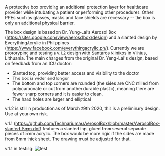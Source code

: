 A protective box providing an additional protection layer for healthcare provider while intubating a patient or performing other procedures. Other PPEs such as glasses, masks and face shields are necessary -- the box is only an additional physical barrier.

The box design is based on Dr. Yung-Lai’s Aerosol Box (https://sites.google.com/view/aerosolbox/design) and a slanted design by EverythingAcrylic in Philippines (https://www.facebook.com/everythingacrylic.ph/). Currently we are prototyping and testing a v.1.2 design with Santaros Klinikos in Vilnius, Lithuania. The main changes from the original Dr. Yung-Lai's design, based on feedback from an ICU doctor:

 * Slanted top, providing better access and visibility to the doctor
 * The box is wider and longer
 * The bottom and top corners are rounded (the sides are CNC milled from polycarbonate or cut from another durable plastic), meaning there are fewer sharp corners and it is easier to clean.
 * The hand holes are larger and elliptical

v.1.2 is still in production as of March 29th 2020, this is a preliminary design. Use at your own risk.

v.1.1 (https://github.com/Technariumas/AerosolBox/blob/master/AerosolBox-slanted-5mm.dxf) features a slanted top, glued from several separate pieces of 5mm acrylic. The box would be more rigid if the sides are made from 8mm thick sheet. The drawing must be adjusted for that. 

v.1.1 in testing:
![test](https://raw.githubusercontent.com/Technariumas/AerosolBox/master/img_20200328_133408_0.jpg)
